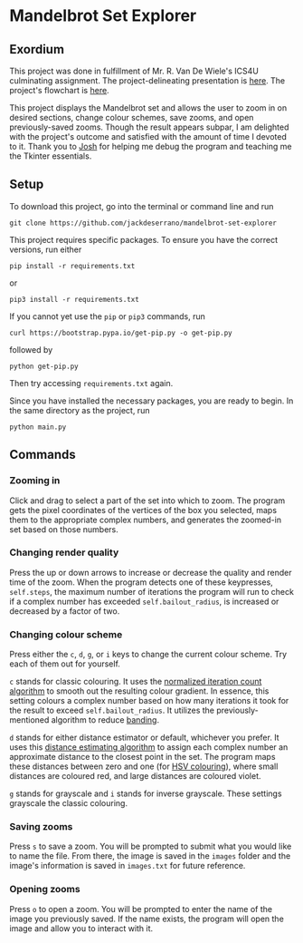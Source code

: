 # Mandelbrot Set Explorer
## Exordium
This project was done in fulfillment of Mr. R. Van De Wiele's ICS4U culminating assignment. The project-delineating presentation is [here](presentation/presentation.tex). The project's flowchart is [here](flowchart.pdf). 

This project displays the Mandelbrot set and allows the user to zoom in on desired sections, change colour schemes, save zooms, and open previously-saved zooms. Though the result appears subpar, I am delighted with the project's outcome and satisfied with the amount of time I devoted to it. Thank you to [Josh](https://github.com/Taggagii) for helping me debug the program and teaching me the Tkinter essentials. 

## Setup
To download this project, go into the terminal or command line and run 
```
git clone https://github.com/jackdeserrano/mandelbrot-set-explorer
```
This project requires specific packages. To ensure you have the correct versions, run either
```
pip install -r requirements.txt
```
or 
```
pip3 install -r requirements.txt
```
If you cannot yet use the `pip` or `pip3` commands, run 
```
curl https://bootstrap.pypa.io/get-pip.py -o get-pip.py
```
followed by
```
python get-pip.py
```
Then try accessing `requirements.txt` again.

Since you have installed the necessary packages, you are ready to begin. In the same directory as the project, run
```
python main.py
```

## Commands
### Zooming in
Click and drag to select a part of the set into which to zoom. The program gets the pixel coordinates of the vertices of the box you selected, maps them to the appropriate complex numbers, and generates the zoomed-in set based on those numbers.
### Changing render quality
Press the up or down arrows to increase or decrease the quality and render time of the zoom. When the program detects one of these keypresses, `self.steps`, the maximum number of iterations the program will run to check if a complex number has exceeded `self.bailout_radius`, is increased or decreased by a factor of two.
### Changing colour scheme
Press either the `c`, `d`, `g`, or `i` keys to change the current colour scheme. Try each of them out for yourself.

`c` stands for classic colouring. It uses the [normalized iteration count algorithm](https://www.iquilezles.org/www/articles/mset_smooth/mset_smooth.htm) to smooth out the resulting colour gradient. In essence, this setting colours a complex number based on how many iterations it took for the result to exceed `self.bailout_radius`. It utilizes the previously-mentioned algorithm to reduce [banding](https://en.wikipedia.org/wiki/Plotting_algorithms_for_the_Mandelbrot_set#Histogram_coloring).

`d` stands for either distance estimator or default, whichever you prefer. It uses this [distance estimating algorithm](http://www.mrob.com/pub/muency/distanceestimator.html) to assign each complex number an approximate distance to the closest point in the set. The program maps these distances between zero and one (for [HSV colouring](https://en.wikipedia.org/wiki/HSL_and_HSV)), where small distances are coloured red, and large distances are coloured violet.

`g` stands for grayscale and `i` stands for inverse grayscale. These settings grayscale the classic colouring.

### Saving zooms
Press `s` to save a zoom. You will be prompted to submit what you would like to name the file. From there, the image is saved in the `images` folder and the image's information is saved in `images.txt` for future reference.

### Opening zooms
Press `o` to open a zoom. You will be prompted to enter the name of the image you previously saved. If the name exists, the program will open the image and allow you to interact with it.
